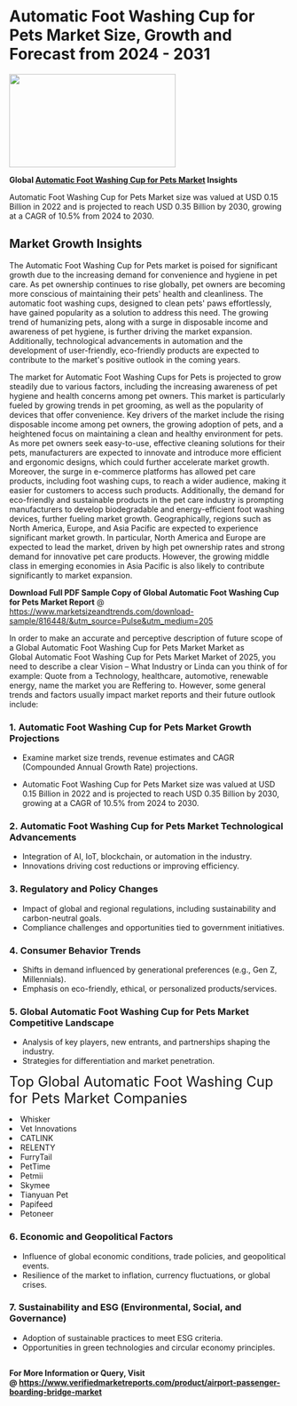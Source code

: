 <H1>Automatic Foot Washing Cup for Pets Market Size, Growth and Forecast from 2024 - 2031</H1><img class="aligncenter size-medium wp-image-584254" src="https://thirdeyenews.in/wp-content/uploads/2024/09/Global-Market-Research-300x168.jpeg" alt="" width="300" height="168" /><p><strong>Global&nbsp;<a href="https://www.marketsizeandtrends.com/download-sample/816448/&amp;utm_source=Pulse&amp;utm_medium=205">Automatic Foot Washing Cup for Pets Market</a> Insights</strong></p><p>Automatic Foot Washing Cup for Pets Market size was valued at USD 0.15 Billion in 2022 and is projected to reach USD 0.35 Billion by 2030, growing at a CAGR of 10.5% from 2024 to 2030.</p><p><h2>Market Growth Insights</h2> <p>The Automatic Foot Washing Cup for Pets market is poised for significant growth due to the increasing demand for convenience and hygiene in pet care. As pet ownership continues to rise globally, pet owners are becoming more conscious of maintaining their pets' health and cleanliness. The automatic foot washing cups, designed to clean pets' paws effortlessly, have gained popularity as a solution to address this need. The growing trend of humanizing pets, along with a surge in disposable income and awareness of pet hygiene, is further driving the market expansion. Additionally, technological advancements in automation and the development of user-friendly, eco-friendly products are expected to contribute to the market's positive outlook in the coming years. </p> <p>The market for Automatic Foot Washing Cups for Pets is projected to grow steadily due to various factors, including the increasing awareness of pet hygiene and health concerns among pet owners. This market is particularly fueled by growing trends in pet grooming, as well as the popularity of devices that offer convenience. Key drivers of the market include the rising disposable income among pet owners, the growing adoption of pets, and a heightened focus on maintaining a clean and healthy environment for pets. As more pet owners seek easy-to-use, effective cleaning solutions for their pets, manufacturers are expected to innovate and introduce more efficient and ergonomic designs, which could further accelerate market growth. Moreover, the surge in e-commerce platforms has allowed pet care products, including foot washing cups, to reach a wider audience, making it easier for customers to access such products. Additionally, the demand for eco-friendly and sustainable products in the pet care industry is prompting manufacturers to develop biodegradable and energy-efficient foot washing devices, further fueling market growth. Geographically, regions such as North America, Europe, and Asia Pacific are expected to experience significant market growth. In particular, North America and Europe are expected to lead the market, driven by high pet ownership rates and strong demand for innovative pet care products. However, the growing middle class in emerging economies in Asia Pacific is also likely to contribute significantly to market expansion. </p><p><span class=""><strong>Download Full PDF Sample Copy of Global Automatic Foot Washing Cup for Pets Market Report</strong> @ <a href="https://www.marketsizeandtrends.com/download-sample/816448/&amp;utm_source=Pulse&amp;utm_medium=205" target="_blank">https://www.marketsizeandtrends.com/download-sample/816448/&amp;utm_source=Pulse&amp;utm_medium=205</a></span></p><p>In order to make an accurate and perceptive description of future scope of a Global&nbsp;Automatic Foot Washing Cup for Pets Market Market as Global&nbsp;Automatic Foot Washing Cup for Pets Market Market of 2025, you need to describe a clear Vision &ndash; What Industry or Linda can you think of for example: Quote from a Technology, healthcare, automotive, renewable energy, name the market you are Reffering to. However, some general trends and factors usually impact market reports and their future outlook include:</p><h3>1.&nbsp;<strong>Automatic Foot Washing Cup for Pets Market Growth Projections</strong></h3><ul><li>Examine market size trends, revenue estimates and CAGR (Compounded Annual Growth Rate) projections.</li><li><p>Automatic Foot Washing Cup for Pets Market size was valued at USD 0.15 Billion in 2022 and is projected to reach USD 0.35 Billion by 2030, growing at a CAGR of 10.5% from 2024 to 2030.</p></li></ul><h3>2.&nbsp;<strong>Automatic Foot Washing Cup for Pets Market Technological Advancements</strong></h3><ul><li>Integration of AI, IoT, blockchain, or automation in the industry.</li><li>Innovations driving cost reductions or improving efficiency.</li></ul><h3>3.&nbsp;<strong>Regulatory and Policy Changes</strong></h3><ul><li>Impact of global and regional regulations, including sustainability and carbon-neutral goals.</li><li>Compliance challenges and opportunities tied to government initiatives.</li></ul><h3>4.&nbsp;<strong>Consumer Behavior Trends</strong></h3><ul><li>Shifts in demand influenced by generational preferences (e.g., Gen Z, Millennials).</li><li>Emphasis on eco-friendly, ethical, or personalized products/services.</li></ul><h3>5.&nbsp;<strong>Global Automatic Foot Washing Cup for Pets Market Competitive Landscape</strong></h3><ul><li>Analysis of key players, new entrants, and partnerships shaping the industry.</li><li>Strategies for differentiation and market penetration.</li></ul><p data-pm-slice="1 1 []"><span style="color: inherit; font-family: inherit; font-size: 25px;">Top Global Automatic Foot Washing Cup for Pets Market Companies</span></p><div class="" data-test-id=""><p><li>Whisker</li><li> Vet Innovations</li><li> CATLINK</li><li> RELENTY</li><li> FurryTail</li><li> PetTime</li><li> Petmii</li><li> Skymee</li><li> Tianyuan Pet</li><li> Papifeed</li><li> Petoneer</li></p></div><h3>6.&nbsp;<strong>Economic and Geopolitical Factors</strong></h3><ul><li>Influence of global economic conditions, trade policies, and geopolitical events.</li><li>Resilience of the market to inflation, currency fluctuations, or global crises.</li></ul><h3>7.&nbsp;<strong>Sustainability and ESG (Environmental, Social, and Governance)</strong></h3><ul><li>Adoption of sustainable practices to meet ESG criteria.</li><li>Opportunities in green technologies and circular economy principles.</li></ul><h2><strong style="font-size: 14px;">For More Information or Query, Visit @&nbsp;</strong><a style="background-color: #ffffff; font-size: 14px;" href="https://www.marketsizeandtrends.com/report/automatic-foot-washing-cup-for-pets-market/" target="_blank">https://www.verifiedmarketreports.com/product/airport-passenger-boarding-bridge-market</a></h2>
